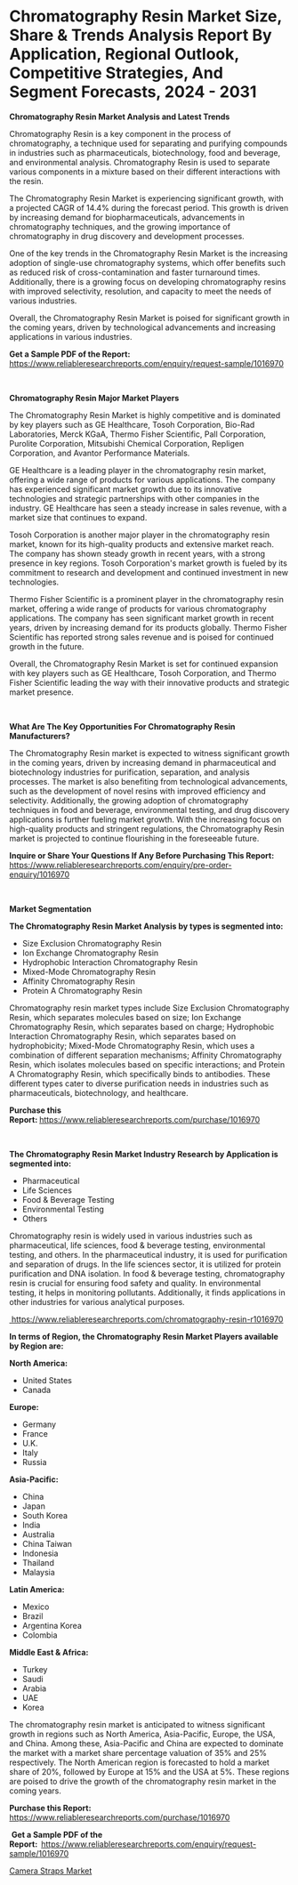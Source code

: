 <p><h1>Chromatography Resin Market Size, Share & Trends Analysis Report By Application, Regional Outlook, Competitive Strategies, And Segment Forecasts, 2024 - 2031</h1></p><p><strong>Chromatography Resin Market Analysis and Latest Trends</strong></p>
<p><p>Chromatography Resin is a key component in the process of chromatography, a technique used for separating and purifying compounds in industries such as pharmaceuticals, biotechnology, food and beverage, and environmental analysis. Chromatography Resin is used to separate various components in a mixture based on their different interactions with the resin. </p><p>The Chromatography Resin Market is experiencing significant growth, with a projected CAGR of 14.4% during the forecast period. This growth is driven by increasing demand for biopharmaceuticals, advancements in chromatography techniques, and the growing importance of chromatography in drug discovery and development processes. </p><p>One of the key trends in the Chromatography Resin Market is the increasing adoption of single-use chromatography systems, which offer benefits such as reduced risk of cross-contamination and faster turnaround times. Additionally, there is a growing focus on developing chromatography resins with improved selectivity, resolution, and capacity to meet the needs of various industries. </p><p>Overall, the Chromatography Resin Market is poised for significant growth in the coming years, driven by technological advancements and increasing applications in various industries.</p></p>
<p><strong>Get a Sample PDF of the Report:&nbsp;</strong> <a href="https://www.reliableresearchreports.com/enquiry/request-sample/1016970">https://www.reliableresearchreports.com/enquiry/request-sample/1016970</a></p>
<p>&nbsp;</p>
<p><strong>Chromatography Resin Major Market Players</strong></p>
<p><p>The Chromatography Resin Market is highly competitive and is dominated by key players such as GE Healthcare, Tosoh Corporation, Bio-Rad Laboratories, Merck KGaA, Thermo Fisher Scientific, Pall Corporation, Purolite Corporation, Mitsubishi Chemical Corporation, Repligen Corporation, and Avantor Performance Materials.</p><p>GE Healthcare is a leading player in the chromatography resin market, offering a wide range of products for various applications. The company has experienced significant market growth due to its innovative technologies and strategic partnerships with other companies in the industry. GE Healthcare has seen a steady increase in sales revenue, with a market size that continues to expand.</p><p>Tosoh Corporation is another major player in the chromatography resin market, known for its high-quality products and extensive market reach. The company has shown steady growth in recent years, with a strong presence in key regions. Tosoh Corporation's market growth is fueled by its commitment to research and development and continued investment in new technologies.</p><p>Thermo Fisher Scientific is a prominent player in the chromatography resin market, offering a wide range of products for various chromatography applications. The company has seen significant market growth in recent years, driven by increasing demand for its products globally. Thermo Fisher Scientific has reported strong sales revenue and is poised for continued growth in the future.</p><p>Overall, the Chromatography Resin Market is set for continued expansion with key players such as GE Healthcare, Tosoh Corporation, and Thermo Fisher Scientific leading the way with their innovative products and strategic market presence.</p></p>
<p>&nbsp;</p>
<p><strong>What Are The Key Opportunities For Chromatography Resin Manufacturers?</strong></p>
<p><p>The Chromatography Resin market is expected to witness significant growth in the coming years, driven by increasing demand in pharmaceutical and biotechnology industries for purification, separation, and analysis processes. The market is also benefiting from technological advancements, such as the development of novel resins with improved efficiency and selectivity. Additionally, the growing adoption of chromatography techniques in food and beverage, environmental testing, and drug discovery applications is further fueling market growth. With the increasing focus on high-quality products and stringent regulations, the Chromatography Resin market is projected to continue flourishing in the foreseeable future.</p></p>
<p><strong>Inquire or Share Your Questions If Any Before Purchasing This Report:</strong> <a href="https://www.reliableresearchreports.com/enquiry/pre-order-enquiry/1016970">https://www.reliableresearchreports.com/enquiry/pre-order-enquiry/1016970</a></p>
<p>&nbsp;</p>
<p><strong>Market Segmentation</strong></p>
<p><strong>The Chromatography Resin Market Analysis by types is segmented into:</strong></p>
<p><ul><li>Size Exclusion Chromatography Resin</li><li>Ion Exchange Chromatography Resin</li><li>Hydrophobic Interaction Chromatography Resin</li><li>Mixed-Mode Chromatography Resin</li><li>Affinity Chromatography Resin</li><li>Protein A Chromatography Resin</li></ul></p>
<p><p>Chromatography resin market types include Size Exclusion Chromatography Resin, which separates molecules based on size; Ion Exchange Chromatography Resin, which separates based on charge; Hydrophobic Interaction Chromatography Resin, which separates based on hydrophobicity; Mixed-Mode Chromatography Resin, which uses a combination of different separation mechanisms; Affinity Chromatography Resin, which isolates molecules based on specific interactions; and Protein A Chromatography Resin, which specifically binds to antibodies. These different types cater to diverse purification needs in industries such as pharmaceuticals, biotechnology, and healthcare.</p></p>
<p><strong>Purchase this Report:&nbsp;</strong><a href="https://www.reliableresearchreports.com/purchase/1016970">https://www.reliableresearchreports.com/purchase/1016970</a></p>
<p>&nbsp;</p>
<p><strong>The Chromatography Resin Market Industry Research by Application is segmented into:</strong></p>
<p><ul><li>Pharmaceutical</li><li>Life Sciences</li><li>Food & Beverage Testing</li><li>Environmental Testing</li><li>Others</li></ul></p>
<p><p>Chromatography resin is widely used in various industries such as pharmaceutical, life sciences, food & beverage testing, environmental testing, and others. In the pharmaceutical industry, it is used for purification and separation of drugs. In the life sciences sector, it is utilized for protein purification and DNA isolation. In food & beverage testing, chromatography resin is crucial for ensuring food safety and quality. In environmental testing, it helps in monitoring pollutants. Additionally, it finds applications in other industries for various analytical purposes.</p></p>
<p><a href="https://www.reliableresearchreports.com/chromatography-resin-r1016970">&nbsp;https://www.reliableresearchreports.com/chromatography-resin-r1016970</a></p>
<p><strong>In terms of Region, the Chromatography Resin Market Players available by Region are:</strong></p>
<p>
    <p> <strong> North America: </strong>
        <ul>
            <li>United States</li>
            <li>Canada</li>
        </ul>
        </p> 
    <p> <strong> Europe: </strong>
        <ul>
            <li>Germany</li>
            <li>France</li>
            <li>U.K.</li>
            <li>Italy</li>
            <li>Russia</li>
        </ul>
        </p> 
    <p> <strong> Asia-Pacific: </strong>
        <ul>
            <li>China</li>
            <li>Japan</li>
            <li>South Korea</li>
            <li>India</li>
            <li>Australia</li>
            <li>China Taiwan</li>
            <li>Indonesia</li>
            <li>Thailand</li>
            <li>Malaysia</li>
        </ul>
        </p> 
    <p> <strong> Latin America: </strong>
        <ul>
            <li>Mexico</li>
            <li>Brazil</li>
            <li>Argentina Korea</li>
            <li>Colombia</li>
        </ul>
        </p> 
    <p> <strong> Middle East & Africa: </strong>
        <ul>
            <li>Turkey</li>
            <li>Saudi</li>
            <li>Arabia</li>
            <li>UAE</li>
            <li>Korea</li>
        </ul>
    </p>
    </p>
<p><p>The chromatography resin market is anticipated to witness significant growth in regions such as North America, Asia-Pacific, Europe, the USA, and China. Among these, Asia-Pacific and China are expected to dominate the market with a market share percentage valuation of 35% and 25% respectively. The North American region is forecasted to hold a market share of 20%, followed by Europe at 15% and the USA at 5%. These regions are poised to drive the growth of the chromatography resin market in the coming years.</p></p>
<p><strong>Purchase this Report: </strong><a href="https://www.reliableresearchreports.com/purchase/1016970">https://www.reliableresearchreports.com/purchase/1016970</a></p>
<p>&nbsp;<strong>Get a Sample PDF of the Report:&nbsp;&nbsp;</strong><a href="https://www.reliableresearchreports.com/enquiry/request-sample/1016970">https://www.reliableresearchreports.com/enquiry/request-sample/1016970</a></p>
<p><strong></strong></p>
<p><p><a href="https://github.com/lnamivez37/Market-Research-Report-List-1/blob/main/camera-straps-market.md">Camera Straps Market</a></p></p>